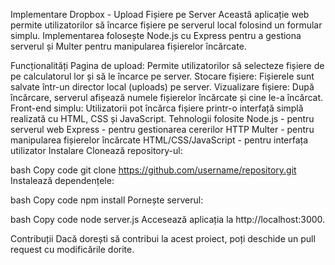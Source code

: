 Implementare Dropbox - Upload Fișiere pe Server
Această aplicație web permite utilizatorilor să încarce fișiere pe serverul local folosind un formular simplu. Implementarea folosește Node.js cu Express pentru a gestiona serverul și Multer pentru manipularea fișierelor încărcate.

Funcționalități
Pagina de upload: Permite utilizatorilor să selecteze fișiere de pe calculatorul lor și să le încarce pe server.
Stocare fișiere: Fișierele sunt salvate într-un director local (uploads) pe server.
Vizualizare fișiere: După încărcare, serverul afișează numele fișierelor încărcate și cine le-a încărcat.
Front-end simplu: Utilizatorii pot încărca fișiere printr-o interfață simplă realizată cu HTML, CSS și JavaScript.
Tehnologii folosite
Node.js - pentru serverul web
Express - pentru gestionarea cererilor HTTP
Multer - pentru manipularea fișierelor încărcate
HTML/CSS/JavaScript - pentru interfața utilizator
Instalare
Clonează repository-ul:

bash
Copy code
git clone https://github.com/username/repository.git
Instalează dependențele:

bash
Copy code
npm install
Pornește serverul:

bash
Copy code
node server.js
Accesează aplicația la http://localhost:3000.

Contribuții
Dacă dorești să contribui la acest proiect, poți deschide un pull request cu modificările dorite.
